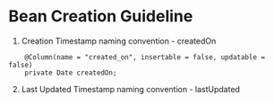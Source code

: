 Bean Creation Guideline
=======================

1. Creation Timestamp naming convention - createdOn
```
	@Column(name = "created_on", insertable = false, updatable = false)
	private Date createdOn;
```

2. Last Updated Timestamp naming convention - lastUpdated

